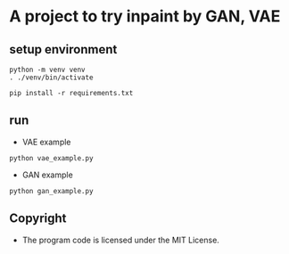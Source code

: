 # A project to try inpaint by GAN, VAE

## setup environment

```
python -m venv venv
. ./venv/bin/activate

pip install -r requirements.txt
```

## run

- VAE example

```
python vae_example.py
```

- GAN example

```
python gan_example.py
```

## Copyright

- The program code is licensed under the MIT License.
